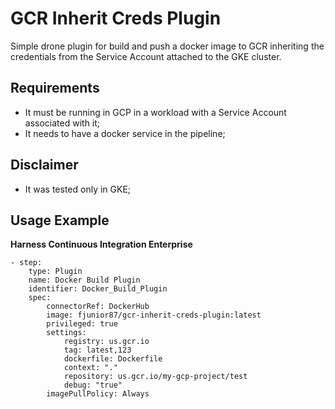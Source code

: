 # GCR Inherit Creds Plugin  

Simple drone plugin for build and push a docker image to GCR inheriting the credentials from the Service Account attached to the GKE cluster.

## Requirements
* It must be running in GCP in a workload with a Service Account associated with it;
* It needs to have a docker service in the pipeline;

## Disclaimer
* It was tested only in GKE;

## Usage Example 

**Harness Continuous Integration Enterprise**

    - step:
        type: Plugin
        name: Docker Build Plugin
        identifier: Docker_Build_Plugin
        spec:
            connectorRef: DockerHub
            image: fjunior87/gcr-inherit-creds-plugin:latest
            privileged: true
            settings:
                registry: us.gcr.io
                tag: latest,123
                dockerfile: Dockerfile
                context: "."
                repository: us.gcr.io/my-gcp-project/test
                debug: "true"
            imagePullPolicy: Always
